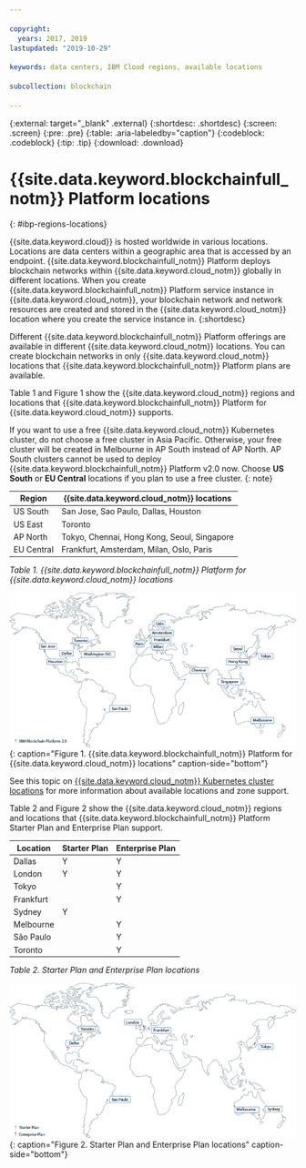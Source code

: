 ```yaml
---

copyright:
  years: 2017, 2019
lastupdated: "2019-10-29"

keywords: data centers, IBM Cloud regions, available locations

subcollection: blockchain

---
```


{:external: target="_blank" .external}
{:shortdesc: .shortdesc}
{:screen: .screen}
{:pre: .pre}
{:table: .aria-labeledby="caption"}
{:codeblock: .codeblock}
{:tip: .tip}
{:download: .download}


# {{site.data.keyword.blockchainfull_notm}} Platform locations
{: #ibp-regions-locations}

{{site.data.keyword.cloud}} is hosted worldwide in various locations. Locations are data centers within a geographic area that is accessed by an endpoint. {{site.data.keyword.blockchainfull_notm}} Platform deploys blockchain networks within {{site.data.keyword.cloud_notm}} globally in different locations. When you create {{site.data.keyword.blockchainfull_notm}} Platform service instance in {{site.data.keyword.cloud_notm}}, your blockchain network and network resources are created and stored in the {{site.data.keyword.cloud_notm}} location where you create the service instance in.
{:shortdesc}

Different {{site.data.keyword.blockchainfull_notm}} Platform offerings are available in different {{site.data.keyword.cloud_notm}} locations. You can create blockchain networks in only {{site.data.keyword.cloud_notm}} locations that {{site.data.keyword.blockchainfull_notm}} Platform plans are available.

Table 1 and Figure 1 show the {{site.data.keyword.cloud_notm}} regions and locations that {{site.data.keyword.blockchainfull_notm}} Platform for {{site.data.keyword.cloud_notm}} supports.

If you want to use a free {{site.data.keyword.cloud_notm}} Kubernetes cluster, do not choose a free cluster in Asia Pacific. Otherwise, your free cluster will be created in Melbourne in AP South instead of AP North. AP South clusters cannot be used to deploy {{site.data.keyword.blockchainfull_notm}} Platform v2.0 now. Choose **US South** or **EU Central** locations if you plan to use a free cluster.
{: note}

| Region | {{site.data.keyword.cloud_notm}} locations |
|--------|--------------------|
| US South | San Jose, Sao Paulo, Dallas, Houston |
| US East | Toronto  |
| AP North | Tokyo, Chennai, Hong Kong, Seoul, Singapore |
| EU Central | Frankfurt, Amsterdam, Milan, Oslo, Paris |

_Table 1. {{site.data.keyword.blockchainfull_notm}} Platform for {{site.data.keyword.cloud_notm}} locations_

![{{site.data.keyword.blockchainfull_notm}} Platform {{site.data.keyword.cloud_notm}} locations](../images/ibp_v2_regions.png "{{site.data.keyword.blockchainfull_notm}} Platform {{site.data.keyword.cloud_notm}} locations"){: caption="Figure 1. {{site.data.keyword.blockchainfull_notm}} Platform for {{site.data.keyword.cloud_notm}} locations" caption-side="bottom"}

See this topic on [{{site.data.keyword.cloud_notm}} Kubernetes cluster locations](/docs/containers?topic=containers-regions-and-zones) for more information about available locations and zone support.

Table 2 and Figure 2 show the {{site.data.keyword.cloud_notm}} regions and locations that {{site.data.keyword.blockchainfull_notm}} Platform Starter Plan and Enterprise Plan support.

| Location | Starter Plan | Enterprise Plan |
|--------|----------|----------|
| Dallas | Y | Y |
| London | Y | Y |
| Tokyo |  | Y |
| Frankfurt |  | Y |
| Sydney | Y |  |
| Melbourne |  | Y |
| São Paulo |  | Y |
| Toronto |  | Y |

_Table 2. Starter Plan and Enterprise Plan locations_


![Starter Plan and Enterprise Plan locations](../images/ibp_regions.png "{{site.data.keyword.blockchainfull_notm}} Platform locations"){: caption="Figure 2. Starter Plan and Enterprise Plan locations" caption-side="bottom"}
